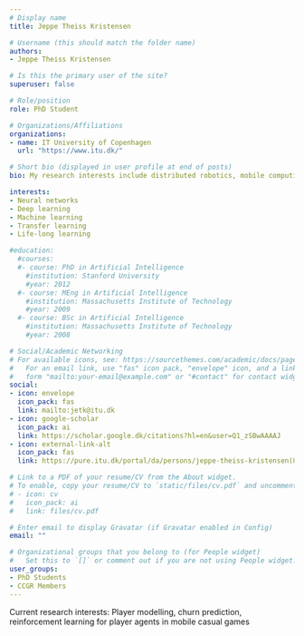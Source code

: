 ```yaml
---
# Display name
title: Jeppe Theiss Kristensen

# Username (this should match the folder name)
authors:
- Jeppe Theiss Kristensen

# Is this the primary user of the site?
superuser: false

# Role/position
role: PhD Student

# Organizations/Affiliations
organizations:
- name: IT University of Copenhagen
  url: "https://www.itu.dk/"

# Short bio (displayed in user profile at end of posts)
bio: My research interests include distributed robotics, mobile computing and programmable matter.

interests:
- Neural networks
- Deep learning
- Machine learning
- Transfer learning
- Life-long learning

#education:
  #courses:
  #- course: PhD in Artificial Intelligence
    #institution: Stanford University
    #year: 2012
  #- course: MEng in Artificial Intelligence
    #institution: Massachusetts Institute of Technology
    #year: 2009
  #- course: BSc in Artificial Intelligence
    #institution: Massachusetts Institute of Technology
    #year: 2008

# Social/Academic Networking
# For available icons, see: https://sourcethemes.com/academic/docs/page-builder/#icons
#   For an email link, use "fas" icon pack, "envelope" icon, and a link in the
#   form "mailto:your-email@example.com" or "#contact" for contact widget.
social:
- icon: envelope
  icon_pack: fas
  link: mailto:jetk@itu.dk
- icon: google-scholar
  icon_pack: ai
  link: https://scholar.google.dk/citations?hl=en&user=Q1_zSBwAAAAJ
- icon: external-link-alt
  icon_pack: fas
  link: https://pure.itu.dk/portal/da/persons/jeppe-theiss-kristensen(86f83a8b-a3f3-45f0-b94d-4b1689ce60ec).html

# Link to a PDF of your resume/CV from the About widget.
# To enable, copy your resume/CV to `static/files/cv.pdf` and uncomment the lines below.
# - icon: cv
#   icon_pack: ai
#   link: files/cv.pdf

# Enter email to display Gravatar (if Gravatar enabled in Config)
email: ""

# Organizational groups that you belong to (for People widget)
#   Set this to `[]` or comment out if you are not using People widget.
user_groups:
- PhD Students
- CCGR Members
---
```


Current research interests: Player modelling, churn prediction, reinforcement learning for player agents in mobile casual games